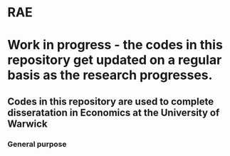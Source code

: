 # RAE
# Work in progress - the codes in this repository get updated on a regular basis as the research progresses.
## Codes in this repository are used to complete disseratation in Economics at the University of Warwick

### General purpose